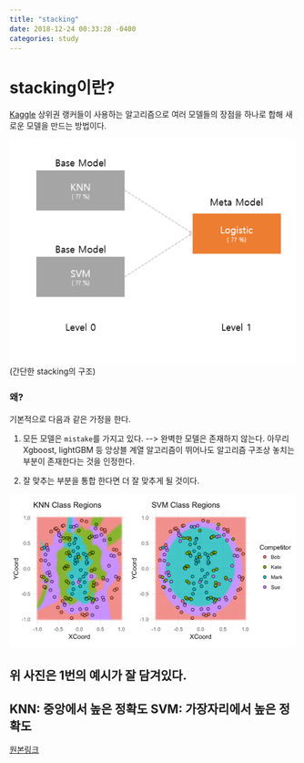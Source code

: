 ```yaml
---
title: "stacking"
date: 2018-12-24 00:33:28 -0400
categories: study
---
```


# stacking이란?

[Kaggle][kaggle-home] 상위권 랭커들이 사용하는 알고리즘으로 여러 모델들의 장점을 하나로 합해 새로운 모델을 만드는 방법이다.

<img src="/resources/staking_structure.PNG" width="600">
    (간단한 stacking의 구조)


### 왜?
 기본적으로 다음과 같은 가정을 한다.

1. 모든 모델은 `mistake`를 가지고 있다. --> 완벽한 모델은 존재하지 않는다.
   아무리 Xgboost, lightGBM 등 앙상블 계열 알고리즘이 뛰어나도 알고리즘 구조상 놓치는 부분이 존재한다는 것을 인정한다.
   
2. 잘 맞추는 부분을 통합 한다면 더 잘 맞추게 될 것이다.



<img src="/resources/staking_dart.PNG" width="600">

 위 사진은 1번의 예시가 잘 담겨있다.
---
 KNN: 중앙에서 높은 정확도
 SVM: 가장자리에서 높은 정확도
---

[원본링크][interview]


[kaggle-home]: https://www.kaggle.com/
[interview]: http://blog.kaggle.com/2016/12/27/a-kagglers-guide-to-model-stacking-in-practice/
